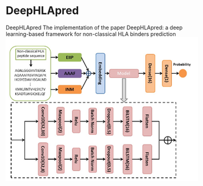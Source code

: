 # DeepHLApred
DeepHLApred
The implementation of the paper DeepHLApred: a deep learning-based framework for non-classical HLA binders prediction
![image](https://github.com/tangxingyu0/DeepHLApred/blob/main/FlowChart.PNG)
